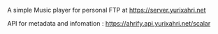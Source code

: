 A simple Music player for personal FTP at https://server.yurixahri.net

API for metadata and infomation : https://ahrify.api.yurixahri.net/scalar
